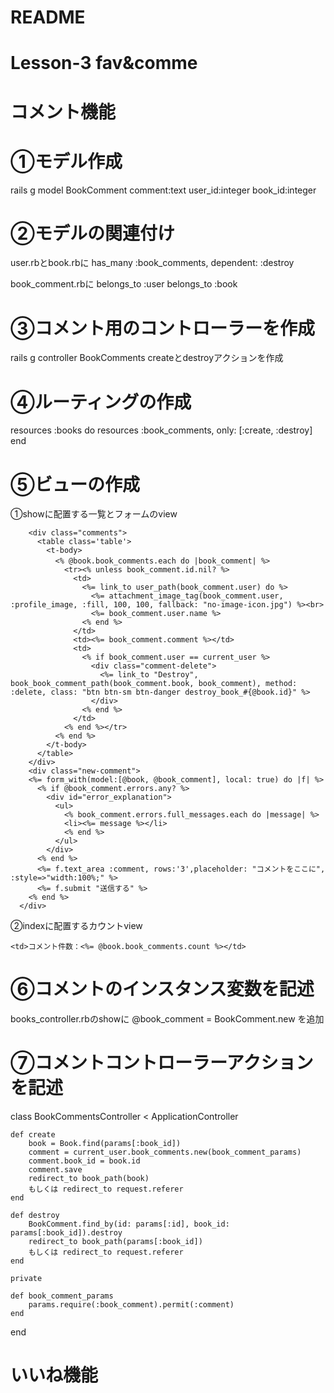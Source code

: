 # README

# Lesson-3 fav&comme 

# コメント機能

# ①モデル作成
rails g model BookComment comment:text user_id:integer book_id:integer

# ②モデルの関連付け
user.rbとbook.rbに
has_many :book_comments, dependent: :destroy

book_comment.rbに
belongs_to :user
belongs_to :book

# ③コメント用のコントローラーを作成
rails g controller BookComments
createとdestroyアクションを作成

# ④ルーティングの作成
  resources :books do
    resources :book_comments, only: [:create, :destroy]
  end
  
# ⑤ビューの作成
①showに配置する一覧とフォームのview
    
        <div class="comments">
          <table class='table'>
            <t-body>
              <% @book.book_comments.each do |book_comment| %>　
                <tr><% unless book_comment.id.nil? %>
                  <td>
                    <%= link_to user_path(book_comment.user) do %>
                      <%= attachment_image_tag(book_comment.user, :profile_image, :fill, 100, 100, fallback: "no-image-icon.jpg") %><br>
                      <%= book_comment.user.name %>
                    <% end %>
                  </td>
                  <td><%= book_comment.comment %></td>
                  <td>
                    <% if book_comment.user == current_user %>
                      <div class="comment-delete">
                        <%= link_to "Destroy", book_book_comment_path(book_comment.book, book_comment), method: :delete, class: "btn btn-sm btn-danger destroy_book_#{@book.id}" %>
                      </div>
                    <% end %>
                  </td>
                <% end %></tr>
              <% end %>
            </t-body>
          </table>
        </div>
        <div class="new-comment">
        <%= form_with(model:[@book, @book_comment], local: true) do |f| %>
          <% if @book_comment.errors.any? %>
            <div id="error_explanation">
              <ul>
                <% book_comment.errors.full_messages.each do |message| %>
                <li><%= message %></li>
                <% end %>
              </ul>
            </div>
          <% end %>
          <%= f.text_area :comment, rows:'3',placeholder: "コメントをここに", :style=>"width:100%;" %>
          <%= f.submit "送信する" %>
        <% end %>
      </div> 
    
②indexに配置するカウントview
```
<td>コメント件数：<%= @book.book_comments.count %></td>
```
# ⑥コメントのインスタンス変数を記述
 books_controller.rbのshowに
 @book_comment = BookComment.new
 を追加
# ⑦コメントコントローラーアクションを記述
class BookCommentsController < ApplicationController
    
    def create
        book = Book.find(params[:book_id])
        comment = current_user.book_comments.new(book_comment_params)
        comment.book_id = book.id
        comment.save
        redirect_to book_path(book)
        もしくは redirect_to request.referer
    end
    
    def destroy
        BookComment.find_by(id: params[:id], book_id: params[:book_id]).destroy
        redirect_to book_path(params[:book_id])
        もしくは redirect_to request.referer
    end
    
    private

    def book_comment_params
        params.require(:book_comment).permit(:comment)
    end
    
end

# いいね機能